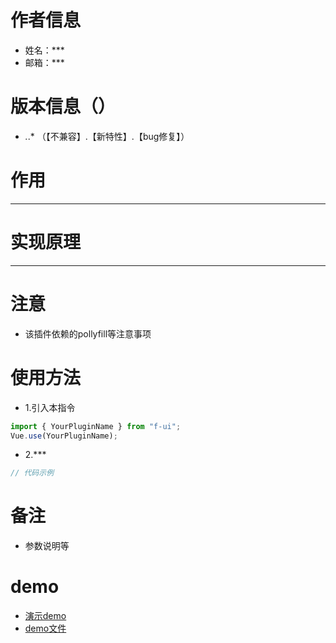 # 作者信息
* 姓名：***
* 邮箱：***

# 版本信息（）
* *.*.* （【不兼容】.【新特性】.【bug修复】）

# 作用
* ***

# 实现原理
* ***

# 注意
* 该插件依赖的pollyfill等注意事项

# 使用方法
* 1.引入本指令

```javascript
import { YourPluginName } from "f-ui";
Vue.use(YourPluginName);
```
* 2.***

```javascript
// 代码示例
```

# 备注
* 参数说明等

<!-- 这里注意修改your-plugin-name为你的插件名称 -->
# demo
- [演示demo](http://fangfe.58v5.cn/f-ui/demo/index.html#/your-plugin-name)
- [demo文件](http://gitlab.58corp.com/fangfe/f-ui/blob/master/src/your-plugin-name/demo/Demo.vue)